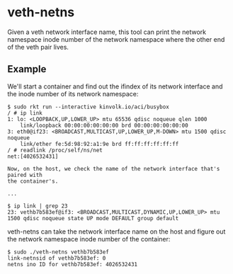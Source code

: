 # veth-netns

Given a veth network interface name, this tool can print the network namespace
inode number of the network namespace where the other end of the veth pair
lives.

## Example

We'll start a container and find out the ifindex of its network interface and
the inode number of its network namespace:

```
$ sudo rkt run --interactive kinvolk.io/aci/busybox
/ # ip link
1: lo: <LOOPBACK,UP,LOWER_UP> mtu 65536 qdisc noqueue qlen 1000
    link/loopback 00:00:00:00:00:00 brd 00:00:00:00:00:00
3: eth0@if23: <BROADCAST,MULTICAST,UP,LOWER_UP,M-DOWN> mtu 1500 qdisc noqueue 
    link/ether fe:5d:98:92:a1:9e brd ff:ff:ff:ff:ff:ff
/ # readlink /proc/self/ns/net
net:[4026532431]

Now, on the host, we check the name of the network interface that's paired with
the container's.

...

$ ip link | grep 23
23: vethb7b583ef@if3: <BROADCAST,MULTICAST,DYNAMIC,UP,LOWER_UP> mtu 1500 qdisc noqueue state UP mode DEFAULT group default
```

veth-netns can take the network interface name on the host and figure out the
network namespace inode number of the container:

```
$ sudo ./veth-netns vethb7b583ef
link-netnsid of vethb7b583ef: 0
netns ino ID for vethb7b583ef: 4026532431
```
